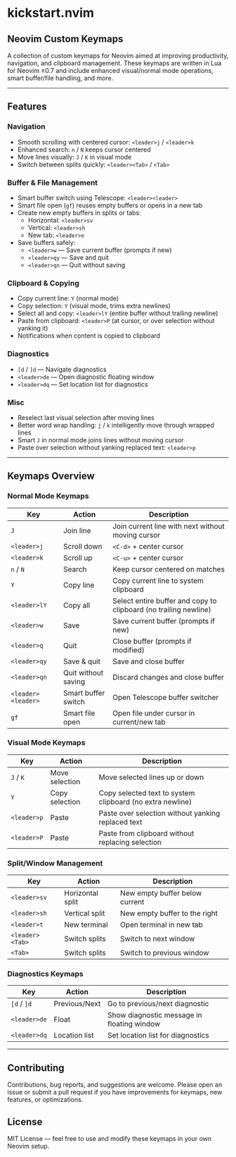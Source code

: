 # kickstart.nvim

## Neovim Custom Keymaps

A collection of custom keymaps for Neovim aimed at improving productivity, navigation, and clipboard management. These keymaps are written in Lua for Neovim ≥0.7 and include enhanced visual/normal mode operations, smart buffer/file handling, and more.

---

## Features

### Navigation

- Smooth scrolling with centered cursor: `<leader>j` / `<leader>k`
- Enhanced search: `n` / `N` keeps cursor centered
- Move lines visually: `J` / `K` in visual mode
- Switch between splits quickly: `<leader><Tab>` / `<Tab>`

### Buffer & File Management

- Smart buffer switch using Telescope: `<leader><leader>`
- Smart file open (`gf`) reuses empty buffers or opens in a new tab
- Create new empty buffers in splits or tabs:
  - Horizontal: `<leader>sv`
  - Vertical: `<leader>sh`
  - New tab: `<leader>e`
- Save buffers safely:
  - `<leader>w` — Save current buffer (prompts if new)
  - `<leader>qy` — Save and quit
  - `<leader>qn` — Quit without saving

### Clipboard & Copying

- Copy current line: `Y` (normal mode)
- Copy selection: `Y` (visual mode, trims extra newlines)
- Select all and copy: `<leader>lY` (entire buffer without trailing newline)
- Paste from clipboard: `<leader>P` (at cursor, or over selection without yanking it)
- Notifications when content is copied to clipboard

### Diagnostics

- `[d` / `]d` — Navigate diagnostics
- `<leader>de` — Open diagnostic floating window
- `<leader>dq` — Set location list for diagnostics

### Misc

- Reselect last visual selection after moving lines
- Better word wrap handling: `j` / `k` intelligently move through wrapped lines
- Smart `J` in normal mode joins lines without moving cursor
- Paste over selection without yanking replaced text: `<leader>p`

---

## Keymaps Overview

### Normal Mode Keymaps

| Key                | Action              | Description                                                      |
| ------------------ | ------------------- | ---------------------------------------------------------------- |
| `J`                | Join line           | Join current line with next without moving cursor                |
| `<leader>j`        | Scroll down         | `<C-d>` + center cursor                                          |
| `<leader>k`        | Scroll up           | `<C-u>` + center cursor                                          |
| `n` / `N`          | Search              | Keep cursor centered on matches                                  |
| `Y`                | Copy line           | Copy current line to system clipboard                            |
| `<leader>lY`       | Copy all            | Select entire buffer and copy to clipboard (no trailing newline) |
| `<leader>w`        | Save                | Save current buffer (prompts if new)                             |
| `<leader>q`        | Quit                | Close buffer (prompts if modified)                               |
| `<leader>qy`       | Save & quit         | Save and close buffer                                            |
| `<leader>qn`       | Quit without saving | Discard changes and close buffer                                 |
| `<leader><leader>` | Smart buffer switch | Open Telescope buffer switcher                                   |
| `gf`               | Smart file open     | Open file under cursor in current/new tab                        |

### Visual Mode Keymaps

| Key         | Action         | Description                                               |
| ----------- | -------------- | --------------------------------------------------------- |
| `J` / `K`   | Move selection | Move selected lines up or down                            |
| `Y`         | Copy selection | Copy selected text to system clipboard (no extra newline) |
| `<leader>p` | Paste          | Paste over selection without yanking replaced text        |
| `<leader>P` | Paste          | Paste from clipboard without replacing selection          |

### Split/Window Management

| Key             | Action           | Description                    |
| --------------- | ---------------- | ------------------------------ |
| `<leader>sv`    | Horizontal split | New empty buffer below current |
| `<leader>sh`    | Vertical split   | New empty buffer to the right  |
| `<leader>t`     | New terminal     | Open terminal in new tab       |
| `<leader><Tab>` | Switch splits    | Switch to next window          |
| `<Tab>`         | Switch splits    | Switch to previous window      |

### Diagnostics Keymaps

| Key          | Action        | Description                                |
| ------------ | ------------- | ------------------------------------------ |
| `[d` / `]d`  | Previous/Next | Go to previous/next diagnostic             |
| `<leader>de` | Float         | Show diagnostic message in floating window |
| `<leader>dq` | Location list | Set location list for diagnostics          |

---

## Contributing

Contributions, bug reports, and suggestions are welcome. Please open an issue or submit a pull request if you have improvements for keymaps, new features, or optimizations.

## License

MIT License — feel free to use and modify these keymaps in your own Neovim setup.

